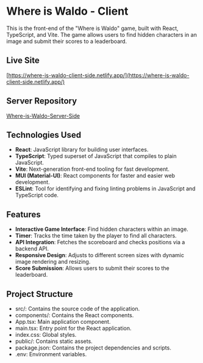 # Where is Waldo - Client

This is the front-end of the "Where is Waldo" game, built with React, TypeScript, and Vite. The game allows users to find hidden characters in an image and submit their scores to a leaderboard.

## Live Site
[https://where-is-waldo-client-side.netlify.app/](https://where-is-waldo-client-side.netlify.app/)


## Server Repository
[Where-is-Waldo-Server-Side](https://github.com/mpapila/Where-is-Waldo-Server-Side)

## Technologies Used

- **React**: JavaScript library for building user interfaces.
- **TypeScript**: Typed superset of JavaScript that compiles to plain JavaScript.
- **Vite**: Next-generation front-end tooling for fast development.
- **MUI (Material-UI)**: React components for faster and easier web development.
- **ESLint**: Tool for identifying and fixing linting problems in JavaScript and TypeScript code.

## Features

- **Interactive Game Interface**: Find hidden characters within an image.
- **Timer**: Tracks the time taken by the player to find all characters.
- **API Integration**: Fetches the scoreboard and checks positions via a backend API.
- **Responsive Design**: Adjusts to different screen sizes with dynamic image rendering and resizing.
- **Score Submission**: Allows users to submit their scores to the leaderboard.

## Project Structure
- src/: Contains the source code of the application.
- components/: Contains the React components.
- App.tsx: Main application component.
- main.tsx: Entry point for the React application.
- index.css: Global styles.
- public/: Contains static assets.
- package.json: Contains the project dependencies and scripts.
- .env: Environment variables.
